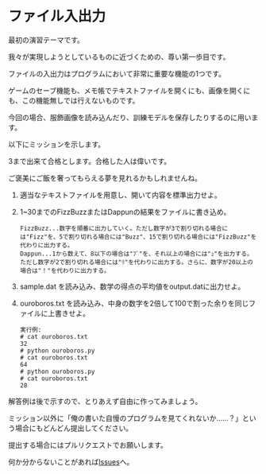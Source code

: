 # ファイル入出力

最初の演習テーマです。

我々が実現しようとしているものに近づくための、尊い第一歩目です。

ファイルの入出力はプログラムにおいて非常に重要な機能の1つです。

ゲームのセーブ機能も、メモ帳でテキストファイルを開くにも、画像を開くにも、この機能無しでは行えないものです。

今回の場合、服飾画像を読み込んだり、訓練モデルを保存したりするのに用います。

以下にミッションを示します。

3まで出来て合格とします。合格した人は偉いです。

ご褒美にご飯を奢ってもらえる夢を見れるかもしれませんね。

1. 適当なテキストファイルを用意し、開いて内容を標準出力せよ。
2. 1~30までのFizzBuzzまたはDappunの結果をファイルに書き込め。

    ```
    FizzBuzz...数字を順番に出力していく。ただし数字が3で割り切れる場合には"Fizz"を、5で割り切れる場合には"Buzz"、15で割り切れる場合には"FizzBuzz"を代わりに出力する。
    Dappun...1から数えて、8以下の場合は"ﾌﾞ"を、それ以上の場合には"ｭ"を出力する。ただし数字が2で割り切れる場合には"ﾘ"を代わりに出力する。さらに、数字が20以上の場合は"！"を代わりに出力する。
    ```
3. sample.dat を読み込み、数学の得点の平均値をoutput.datに出力せよ。
4. ouroboros.txt を読み込み、中身の数字を2倍して100で割った余りを同じファイルに上書きせよ。

    ```
    実行例:
    # cat ouroboros.txt
    32
    # python ouroboros.py
    # cat ouroboros.txt
    64
    # python ouroboros.py
    # cat ouroboros.txt
    28
    ```

解答例は後で示すので、とりあえず自由に作ってみましょう。

ミッション以外に「俺の書いた自慢のプログラムを見てくれないか……？」という場合にもどんどん提出してください。

提出する場合にはプルリクエストでお願いします。

何か分からないことがあれば[Issues](https://github.com/PBL-2016/prepare/issues/)へ。

